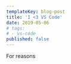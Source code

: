 ```yaml
---
templateKey: blog-post
title: 'I <3 VS Code'
date: 2019-05-06
# tags:
# - vs-code
published: false
---
```


For reasons
